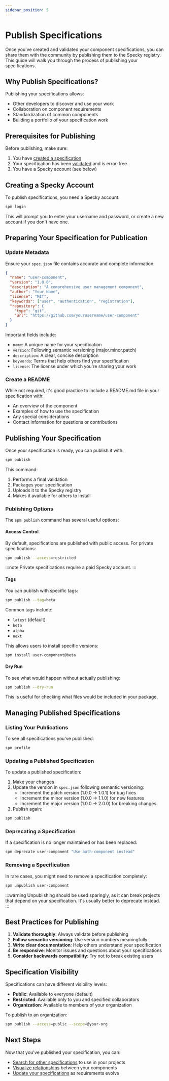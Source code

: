 ```yaml
---
sidebar_position: 5
---
```


# Publish Specifications

Once you've created and validated your component specifications, you can share them with the community by publishing them to the Specky registry. This guide will walk you through the process of publishing your specifications.

## Why Publish Specifications?

Publishing your specifications allows:
- Other developers to discover and use your work
- Collaboration on component requirements
- Standardization of common components
- Building a portfolio of your specification work

## Prerequisites for Publishing

Before publishing, make sure:
1. You have [created a specification](./create-specification.md)
2. Your specification has been [validated](./validate-specifications.md) and is error-free
3. You have a Specky account (see below)

## Creating a Specky Account

To publish specifications, you need a Specky account:

```bash
spm login
```

This will prompt you to enter your username and password, or create a new account if you don't have one.

## Preparing Your Specification for Publication

### Update Metadata

Ensure your `spec.json` file contains accurate and complete information:

```json
{
  "name": "user-component",
  "version": "1.0.0",
  "description": "A comprehensive user management component",
  "author": "Your Name",
  "license": "MIT",
  "keywords": ["user", "authentication", "registration"],
  "repository": {
    "type": "git",
    "url": "https://github.com/yourusername/user-component"
  }
}
```

Important fields include:
- `name`: A unique name for your specification
- `version`: Following semantic versioning (major.minor.patch)
- `description`: A clear, concise description
- `keywords`: Terms that help others find your specification
- `license`: The license under which you're sharing your work

### Create a README

While not required, it's good practice to include a README.md file in your specification with:
- An overview of the component
- Examples of how to use the specification
- Any special considerations
- Contact information for questions or contributions

## Publishing Your Specification

Once your specification is ready, you can publish it with:

```bash
spm publish
```

This command:
1. Performs a final validation
2. Packages your specification
3. Uploads it to the Specky registry
4. Makes it available for others to install

### Publishing Options

The `spm publish` command has several useful options:

#### Access Control

By default, specifications are published with public access. For private specifications:

```bash
spm publish --access=restricted
```

:::note
Private specifications require a paid Specky account.
:::

#### Tags

You can publish with specific tags:

```bash
spm publish --tag=beta
```

Common tags include:
- `latest` (default)
- `beta`
- `alpha`
- `next`

This allows users to install specific versions:

```bash
spm install user-component@beta
```

#### Dry Run

To see what would happen without actually publishing:

```bash
spm publish --dry-run
```

This is useful for checking what files would be included in your package.

## Managing Published Specifications

### Listing Your Publications

To see all specifications you've published:

```bash
spm profile
```

### Updating a Published Specification

To update a published specification:

1. Make your changes
2. Update the version in `spec.json` following semantic versioning:
   - Increment the patch version (1.0.0 → 1.0.1) for bug fixes
   - Increment the minor version (1.0.0 → 1.1.0) for new features
   - Increment the major version (1.0.0 → 2.0.0) for breaking changes
3. Publish again:

```bash
spm publish
```

### Deprecating a Specification

If a specification is no longer maintained or has been replaced:

```bash
spm deprecate user-component "Use auth-component instead"
```

### Removing a Specification

In rare cases, you might need to remove a specification completely:

```bash
spm unpublish user-component
```

:::warning
Unpublishing should be used sparingly, as it can break projects that depend on your specification. It's usually better to deprecate instead.
:::

## Best Practices for Publishing

1. **Validate thoroughly**: Always validate before publishing
2. **Follow semantic versioning**: Use version numbers meaningfully
3. **Write clear documentation**: Help others understand your specification
4. **Be responsive**: Monitor issues and questions about your specifications
5. **Consider backwards compatibility**: Try not to break existing users

## Specification Visibility

Specifications can have different visibility levels:

- **Public**: Available to everyone (default)
- **Restricted**: Available only to you and specified collaborators
- **Organization**: Available to members of your organization

To publish to an organization:

```bash
spm publish --access=public --scope=@your-org
```

## Next Steps

Now that you've published your specification, you can:
- [Search for other specifications](./search-specifications.md) to use in your projects
- [Visualize relationships](./visualize-relationships.md) between your components
- [Update your specifications](./update-specifications.md) as requirements evolve